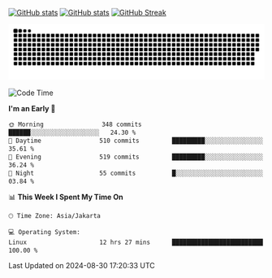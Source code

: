 [![GitHub stats](https://github-readme-stats.vercel.app/api?username=aurelioklv&card_width=500&show_icons=true&rank_icon=github&theme=solarized-dark#gh-dark-mode-only)](https://github.com/anuraghazra/github-readme-stats#gh-dark-mode-only)
[![GitHub stats](https://github-readme-stats.vercel.app/api?username=aurelioklv&card_width=500&show_icons=true&rank_icon=github&theme=buefy#gh-light-mode-only)](https://github.com/anuraghazra/github-readme-stats#gh-light-mode-only)
[![GitHub Streak](https://streak-stats.demolab.com/?user=aurelioklv&card_width=336&theme=solarized-dark)](https://git.io/streak-stats)

<picture>
  <source media="(prefers-color-scheme: dark)" srcset="https://raw.githubusercontent.com/aurelioklv/aurelioklv/snake-output/github-contribution-grid-snake-dark.svg">
  <source media="(prefers-color-scheme: light)" srcset="https://raw.githubusercontent.com/aurelioklv/aurelioklv/snake-output/github-contribution-grid-snake.svg">
  <img alt="github contribution grid snake animation" src="https://raw.githubusercontent.com/aurelioklv/aurelioklv/snake-output/github-contribution-grid-snake.svg">
</picture>

<!--START_SECTION:waka-->
![Code Time](http://img.shields.io/badge/Code%20Time-818%20hrs%2046%20mins-blue)

**I'm an Early 🐤** 

```text
🌞 Morning                348 commits         ██████░░░░░░░░░░░░░░░░░░░   24.30 % 
🌆 Daytime                510 commits         █████████░░░░░░░░░░░░░░░░   35.61 % 
🌃 Evening                519 commits         █████████░░░░░░░░░░░░░░░░   36.24 % 
🌙 Night                  55 commits          █░░░░░░░░░░░░░░░░░░░░░░░░   03.84 % 
```


📊 **This Week I Spent My Time On** 

```text
🕑︎ Time Zone: Asia/Jakarta

💻 Operating System: 
Linux                    12 hrs 27 mins      █████████████████████████   100.00 % 
```


 Last Updated on 2024-08-30 17:20:33 UTC
<!--END_SECTION:waka-->
